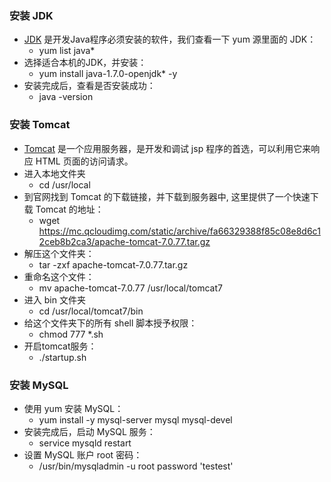 
### 安装 JDK
* [JDK](https://en.wikipedia.org/wiki/Java_Development_Kit) 是开发Java程序必须安装的软件，我们查看一下 yum 源里面的 JDK：
  - yum list java*
* 选择适合本机的JDK，并安装：
  - yum install java-1.7.0-openjdk* -y
* 安装完成后，查看是否安装成功：
  - java -version

### 安装 Tomcat
* [Tomcat](https://en.wikipedia.org/wiki/Apache_Tomcat) 是一个应用服务器，是开发和调试 jsp 程序的首选，可以利用它来响应 HTML 页面的访问请求。
* 进入本地文件夹
  - cd /usr/local
* 到官网找到 Tomcat 的下载链接，并下载到服务器中, 这里提供了一个快速下载 Tomcat 的地址：
  - wget https://mc.qcloudimg.com/static/archive/fa66329388f85c08e8d6c12ceb8b2ca3/apache-tomcat-7.0.77.tar.gz
* 解压这个文件夹：
  - tar -zxf apache-tomcat-7.0.77.tar.gz
* 重命名这个文件：
  - mv apache-tomcat-7.0.77 /usr/local/tomcat7
* 进入 bin 文件夹
  - cd /usr/local/tomcat7/bin
* 给这个文件夹下的所有 shell 脚本授予权限：
  - chmod 777 *.sh
* 开启tomcat服务：
  - ./startup.sh

### 安装 MySQL
* 使用 yum 安装 MySQL：
  - yum install -y mysql-server mysql mysql-devel
* 安装完成后，启动 MySQL 服务：
  - service mysqld restart
* 设置 MySQL 账户 root 密码：
  - /usr/bin/mysqladmin -u root password 'testest'
